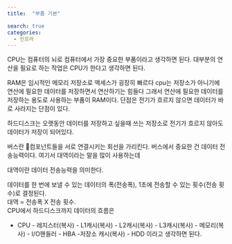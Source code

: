 ```yaml
---
title:  "부품 기본"

search: true
categories: 
  - 인프라
---
```

CPU는 컴퓨터의 뇌로 컴퓨터에서 가장 중요한 부품이라고 생각하면 된다. 대부분의 연산을 필요로 하는 작업은 CPU가 한다고 생각하면 된다.

RAM은 임시적인 메모리 저장소로 액세스가 굉장히 빠르다 cpu는 저장소가 아니기에 연산에 필요한 데이터를 저장하면서 연산하기는 힘들다 그래서 연산에 필요한 데이터를 저장하는 용도로 사용하는 부품이 RAM이다. 단점은 전기가 흐르지 않으면 데이터가 바로 사라지는 단점이 있다. 

하드디스크는 오랫동안 데이터를 저장하고 싶을때 쓰는 저장소로 전기가 흐르지 않아도 데이터가 저장이 되어있다.

버스란 컴포넌트들을 서로 연결시키는 회선을 가리킨다. 버스에서 중요한 건 데이터 전송능력이다. 여기서 대역이라는 말을 많이 사용하는데 

대역이란 데이터 전송능력을 의미한다.  

데이터를 한 번에 보낼 수 있는 데이터의 폭(전송폭), 1초에 전송할 수 있는 횟수(전송 횟수)로 결정된다.  
대역 = 전송폭 X 전송 횟수.  
CPU에서 하드디스크까지 데이터의 흐름은  
- CPU - 레지스터(복사) - L1캐시(복사) - L2캐시(복사) - L3캐시(복사) - 메모리(복사) - I/O핸들러 - HBA -저장소 캐시(복사) - HDD
이라고 생각하면 된다.

